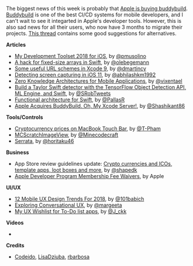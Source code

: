 The biggest news of this week is probably that [Apple is buying buddybuild](https://www.buddybuild.com/blog/buddybuild-is-now-part-of-apple). [Buddybuild](https://www.buddybuild.com/) is one of the best CI/CD systems for mobile developers, and I can't wait to see it integarted in Apple's developer tools. However, this is also sad news for all their users, who now have 3 months to migrate their projects. [This thread](https://github.com/rnystrom/GitHawk/issues/1330) contains some good suggestions for alternatives.

**Articles**

* [My Development Toolset 2018 for iOS](https://medium.com/@pmusolino/my-development-toolset-2018-for-ios-a36594b66e79), by [@pmusolino](https://twitter.com/pmusolino)
* [A hack for fixed-size arrays in Swift](https://oleb.net/blog/2017/12/fixed-size-arrays/), by [@olebegemann](https://twitter.com/olebegemann)
* [Some useful URL schemes in Xcode 9](https://cocoaengineering.com/2018/01/01/some-useful-url-schemes-in-xcode-9/), by [@dmartincy](https://twitter.com/dmartincy/)
* [Detecting screen capturing in iOS 11](https://medium.com/@abhimuralidharan/detecting-screen-capturing-in-ios-11-cca15881c785), by [@abhilashkm1992](https://twitter.com/abhilashkm1992)
* [Zero Knowledge Architectures for Mobile Applications](https://medium.com/@vixentael/zero-knowledge-architectures-for-mobile-applications-b00a231fda75), by [@vixentael](https://twitter.com/vixentael)
* [Build a Taylor Swift detector with the TensorFlow Object Detection API, ML Engine, and Swift](https://towardsdatascience.com/build-a-taylor-swift-detector-with-the-tensorflow-object-detection-api-ml-engine-and-swift-82707f5b4a56), by [@SRobTweets](https://twitter.com/SRobTweets)
* [Functional architecture for Swift](https://medium.com/@PallasR/functional-architecture-for-swift-dfa8854239cb), by [@PallasR](https://twitter.com/PallasR)
* [Apple Acquires BuddyBuild. Oh, My Xcode Server!](http://shashikantjagtap.net/apple-acquires-buddybuild-oh-xcode-server/), by [@Shashikant86](https://twitter.com/Shashikant86)

**Tools/Controls**

* [Cryptocurrency prices on MacBook Touch Bar](https://github.com/T-Pham/CoinPriceBar), by [@T-Pham](https://github.com/T-Pham)
* [MCScratchImageView](https://github.com/Minecodecraft/MCScratchImageView), by [@Minecodecraft](https://github.com/Minecodecraft/)
* [Serrata](https://github.com/horitaku46/Serrata), by [@horitaku46](https://github.com/horitaku46)

**Business**

* App Store review guidelines update: [Crypto currencies and ICOs, template apps, loot boxes and more](http://www.appstorereviewguidelineshistory.com/articles/2017-12-21-tba/), by [@shapedk](https://www.twitter.com/shapedk)
* [Apple Developer Program Membership Fee Waivers](https://developer.apple.com/support/membership-fee-waiver/), by Apple

**UI/UX**

* [12 Mobile UX Design Trends For 2018](https://uxplanet.org/12-mobile-ux-design-trends-for-2018-5b4ce7e8445f), by [@101babich](https://twitter.com/101babich)
* [Exploring Conversational UX](https://blog.prototypr.io/exploring-conversational-ux-365fb39d8580), by [@margeeta](https://twitter.com/margeeta)
* [My UX Wishlist for To-Do list apps](https://uxplanet.org/my-ux-wishlist-for-to-do-list-apps-d43f737817bd), by [@J_ckk](https://twitter.com/J_ckk)

**Videos**

* 

**Credits**

* [Codeido](https://github.com/Codeido), [LisaDziuba](https://github.com/lisadziuba), [rbarbosa](https://github.com/rbarbosa)
